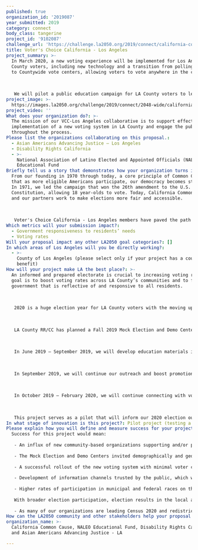```yaml
---
published: true
organization_id: '2019087'
year_submitted: 2019
category: connect
body_class: tangerine
project_id: '9102087'
challenge_url: 'https://challenge.la2050.org/2019/connect/california-common-cause/'
title: Voter's Choice California - Los Angeles
project_summary: >-
  In March 2020, a new voting experience will be implemented for Los Angeles
  County voters, including new technology and a transition from polling places
  to Countywide vote centers, allowing voters to vote anywhere in the county. 
   
   
   
   We will pilot a public education campaign for LA County voters to learn about and experience the new voting system through the Fall 2019 Mock Election. We will also collect feedback from voters to help ensure a seamless rollout of the new voting experience.
project_image: >-
  https://images.la2050.org/challenge/2019/connect/2048-wide/california-common-cause.jpg
project_video: ''
What does your organization do?: >-
  The mission of our VCC-Los Angeles collaborative is to support effective
  implementation of a new voting system in LA County and engage the public
  throughout the process.
Please list the organizations collaborating on this proposal.:
  - Asian Americans Advancing Justice — Los Angeles
  - Disability Rights California
  - >-
    National Association of Latino Elected and Appointed Officials (NALEO)
    Educational Fund
Briefly tell us a story that demonstrates how your organization turns inspiration into impact.: >-
  From our founding in 1970 through today, a core principle of Common Cause is
  that as more eligible Americans participate, our democracy becomes stronger.
  In 1971, we led the campaign that won the 26th amendment to the U.S.
  Constitution, allowing 18 year-olds to vote. Today, California Common Cause
  and our partners work to make elections more fair and accessible. 
   
   
   
   Voter's Choice California - Los Angeles members have paved the path for increased youth participation, expanded voting rights, and flexible voting systems that meet the needs of all voters. Voter's Choice California - Los Angeles membership includes ACLU of California, Asian Americans Advancing Justice — Los Angeles, California Calls, California Common Cause, Coalition of Humane Immigrant Rights Los Angeles (CHIRLA), Disability Rights California, Future of California Elections, National Association of Latino Elected and Appointed Officials (NALEO) Educational Fund, Rock the Vote, and United Cerebral Palsy of Los Angeles County.
Which metrics will your submission impact?:
  - Government responsiveness to residents’ needs
  - Voting rates
Will your proposal impact any other LA2050 goal categories?: []
In which areas of Los Angeles will you be directly working?:
  - >-
    County of Los Angeles (please select only if your project has a countywide
    benefit)
How will your project make LA the best place?: >-
  An informed and prepared electorate is crucial to increasing voting rates. Our
  goal is to boost voting rates across LA County’s communities and to foster a
  government that is reflective of and responsive to all residents.
   
   
   
   2020 is a huge election year for LA County voters with the moving up of the presidential primary date and the implementation of a new voting system. For the first time, many voters will also be voting on a range of races, including who should serve on City Council and who the presidential nominee should be, all on the same ballot. A robust and inclusive voter outreach plan is critical to ensure that the reforms successfully increase voter participation. By connecting with voters about the changes early and promoting broad participation in hands-on learning events, we will ensure that voters are prepared and excited to cast their ballots with a new voting system in 2020.
   
   
   
   LA County RR/CC has planned a Fall 2019 Mock Election and Demo Centers to promote public awareness of the new voting system. This will be the first opportunity for the public to experience the new voting system firsthand before voting in a real election. The first piece of our proposal is to educate voters about the changes and expand voter participation in the Mock Election and Demo Centers. The second piece is to collect feedback from voters on their experiences participating in the Mock Election.
   
   
   
   In June 2019 — September 2019, we will develop education materials including fact sheets and graphics on the changes, including translated materials. These materials will be distributed through online platforms including our central resource hub at voterschoice.org. We will conduct outreach with a focus on engaging organizations that work with language minority groups, low income communities, geographically isolated communities, and voters with disabilities. We will focus on communities who have been traditionally been underrepresented and whose early engagement would improve their voting rates in 2020.
   
   
   
   In September 2019, we will continue our outreach and boost promotion efforts to encourage public participation in the Fall 2019 Mock Election. During this time, we will connect with voters to get their feedback on their experience, including their thoughts on the changes, the location, and the voting process. We will also visit Mock Election sites to observe voters.
   
   
   
   In October 2019 — February 2020, we will continue connecting with voters on their voting experience to compile feedback and document any issues to improve the future voting experience. We will also reach out to Demo Center visitors to hear their feedback. 
   
   
   
   This project serves as a pilot that will inform our 2020 election outreach work and will prepare our communities to make their voices heard in the elections. Through this work, we can ensure that voters feel confident and prepared to cast their ballots in the 2020 elections.
In what stage of innovation is this project?: Pilot project (testing a new idea on a small scale to prove feasibility)
Please explain how you will define and measure success for your project.: |-
  Success for this project would mean:
   
   - An influx of new community-based organizations supporting and/or partnering on the new voting system implementation project. These community-based organizations would be representative of Los Angeles County's demographic and geographic diversity.
   
   - The Mock Election and Demo Centers invited demographically and geographically representative participation.
   
   - A successful rollout of the new voting system with minimal voter confusion and high voter participation and confidence, accessibility, and satisfaction in the system. Our organizations are all involved in operating voter hotlines and poll monitoring programs during elections. Our call volume, feedback from the hotline, and reports from the field will be a strong measure of the success of our outreach campaign.
   
   - Development of information channels trusted by the public, which we will also use to distribute critical information about the 2020 elections. 
   
   - Higher rates of participation in municipal and federal races on the 2020 ballot. 
   
   With broader election participation, election results in the local and federal will be more reflective of the population’s values. This leads to a more satisfied electorate, who is confident in their political system and more likely to continue showing up to vote.
   
   - As many of our organizations are leading Census 2020 and redistricting work, the partnerships we build in this project will pave the path for strengthened relationships leading into this next cycle of work.
How can the LA2050 community and other stakeholders help your proposal succeed?: []
organization_name: >-
  California Common Cause, NALEO Educational Fund, Disability Rights California,
  and Asian Americans Advancing Justice - LA

---
```

